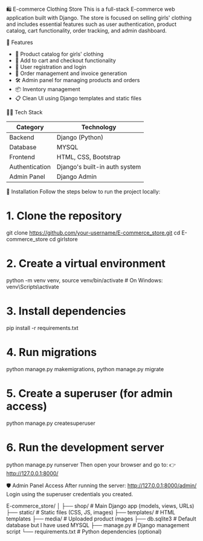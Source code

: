 🛍️ E-commerce Clothing Store
This is a full-stack E-commerce web application built with Django. The store is focused on selling girls' clothing and includes essential features such as user authentication, product catalog, cart functionality, order tracking, and admin dashboard.

🚀 Features
- 👗 Product catalog for girls' clothing
- 🛒 Add to cart and checkout functionality
- 👤 User registration and login
- 🧾 Order management and invoice generation
- 🛠️ Admin panel for managing products and orders
- 📦 Inventory management
- 📋 Clean UI using Django templates and static files

🧑‍💻 Tech Stack

| Category     | Technology         |
|--------------|--------------------|
| Backend      | Django (Python)    |
| Database     | MYSQL             |
| Frontend     | HTML, CSS, Bootstrap |
| Authentication | Django's built-in auth system |
| Admin Panel  | Django Admin       |

🔧 Installation
Follow the steps below to run the project locally:
# 1. Clone the repository
git clone https://github.com/your-username/E-commerce_store.git
cd E-commerce_store
cd girlstore

# 2. Create a virtual environment
python -m venv venv,
source venv/bin/activate   # On Windows: venv\Scripts\activate

# 3. Install dependencies
pip install -r requirements.txt

# 4. Run migrations
python manage.py makemigrations,
python manage.py migrate

# 5. Create a superuser (for admin access)
python manage.py createsuperuser

# 6. Run the development server
python manage.py runserver
Then open your browser and go to:
👉 http://127.0.0.1:8000/

🛡️ Admin Panel Access
After running the server:
http://127.0.0.1:8000/admin/
Login using the superuser credentials you created.

E-commerce_store/
│
├── shop/              # Main Django app (models, views, URLs)
├── static/            # Static files (CSS, JS, images)
├── templates/         # HTML templates
├── media/             # Uploaded product images
├── db.sqlite3         # Default database but I have used MYSQL
├── manage.py          # Django management script
└── requirements.txt   # Python dependencies (optional)
